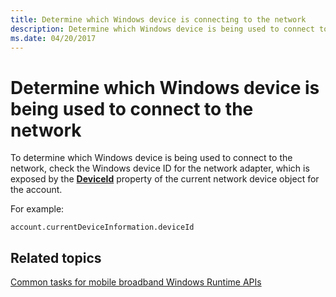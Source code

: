 ```yaml
---
title: Determine which Windows device is connecting to the network
description: Determine which Windows device is being used to connect to the network
ms.date: 04/20/2017
---
```


# Determine which Windows device is being used to connect to the network

To determine which Windows device is being used to connect to the network, check the Windows device ID for the network adapter, which is exposed by the [**DeviceId**](/uwp/api/Windows.Networking.NetworkOperators.MobileBroadbandDeviceInformation#Windows_Networking_NetworkOperators_MobileBroadbandDeviceInformation_DeviceId) property of the current network device object for the account.

For example:

``` syntax
account.currentDeviceInformation.deviceId
```

## <span id="related_topics"></span>Related topics


[Common tasks for mobile broadband Windows Runtime APIs](./create-a-mobilebroadbandaccount-object.md)

 

